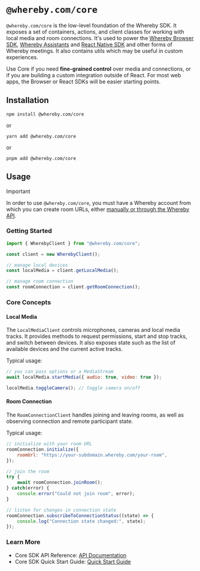 # `@whereby.com/core`

`@whereby.com/core` is the low-level foundation of the Whereby SDK. It exposes a set of containers, actions, and client classes for working with local media and room connections. It's used to power the [Whereby Browser SDK](https://github.com/whereby/sdk/tree/main/packages/browser-sdk), [Whereby Assistants](https://github.com/whereby/sdk/tree/main/packages/assistant-sdk) and [React Native SDK](https://github.com/whereby/sdk/tree/main/packages/react-native-sdk) and other forms of Whereby meetings. It also contains utils which may be useful in custom experiences.

Use Core if you need **fine-grained control** over media and connections, or if you are building a custom integration outside of React. For most web apps, the Browser or React SDKs will be easier starting points.

## Installation

```shell
npm install @whereby.com/core
```

or

```shell
yarn add @whereby.com/core
```

or

```shell
pnpm add @whereby.com/core
```

## Usage

> [!IMPORTANT]
> In order to use `@whereby.com/core`, you must have a Whereby account
> from which you can create room URLs, either [manually or through the Whereby
> API](https://docs.whereby.com/whereby-101/creating-and-deleting-rooms).

### Getting Started

```js
import { WherebyClient } from "@whereby.com/core";

const client = new WherebyClient();

// manage local devices
const localMedia = client.getLocalMedia();

// manage room connection
const roomConnection = client.getRoomConnection();
```

### Core Concepts

#### Local Media

The `LocalMediaClient` controls microphones, cameras and local media tracks. It provides methods to request permissions, start and stop tracks, and switch between devices. It also exposes state such as the list of available devices and the current active tracks.

Typical usage:

```js
// you can pass options or a MediaStream
await localMedia.startMedia({ audio: true, video: true });

localMedia.toggleCamera(); // toggle camera on/off
```

#### Room Connection

The `RoomConnectionClient` handles joining and leaving rooms, as well as observing connection and remote participant state.

Typical usage:

```js
// initialize with your room URL
roomConnection.initialize({
    roomUrl: "https://your-subdomain.whereby.com/your-room",
});

// join the room
try {
    await roomConnection.joinRoom();
} catch(error) {
    console.error("Could not join room", error);
}

// listen for changes in connection state
roomConnection.subscribeToConnectionStatus((state) => {
    console.log("Connection state changed:", state);
});
```

### Learn More

- Core SDK API Reference: [API Documentation](https://docs.whereby.com/reference/core-sdk-reference)
- Core SDK Quick Start Guide: [Quick Start Guide](https://docs.whereby.com/reference/core-sdk-reference/quick-start)
